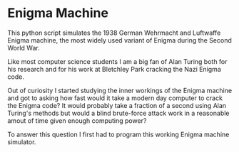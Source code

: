 # Enigma Machine
This python script simulates the 1938 German Wehrmacht and Luftwaffe Enigma machine, the most widely used variant of Enigma during the Second World War.

Like most computer science students I am a big fan of Alan Turing both for his research and for his work at Bletchley Park cracking the Nazi Enigma code. 

Out of curiosity I started studying the inner workings of the Enigma machine and got to asking how fast would it take a modern day computer to crack the Enigma code? It would probably take a fraction of a second using Alan Turing's methods but would a blind brute-force attack work in a reasonable amout of time given enough computing power?

To answer this question I first had to program this working Enigma machine simulator.
